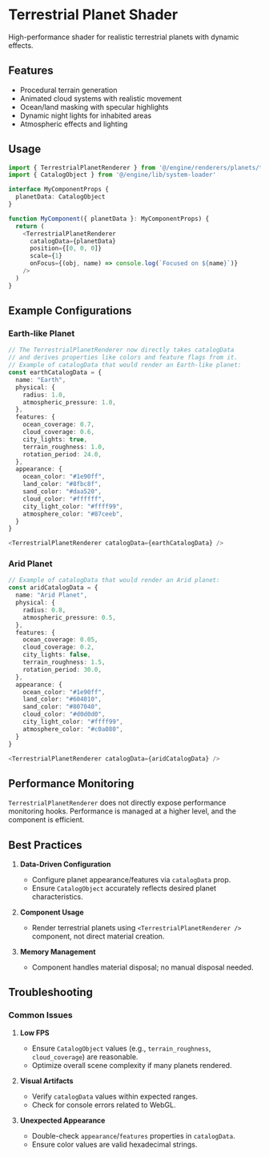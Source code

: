 # Terrestrial Planet Shader

High-performance shader for realistic terrestrial planets with dynamic effects.

## Features

- Procedural terrain generation
- Animated cloud systems with realistic movement
- Ocean/land masking with specular highlights
- Dynamic night lights for inhabited areas
- Atmospheric effects and lighting

## Usage

```typescript
import { TerrestrialPlanetRenderer } from '@/engine/renderers/planets/terrestrial-planet-renderer'
import { CatalogObject } from '@/engine/lib/system-loader'

interface MyComponentProps {
  planetData: CatalogObject
}

function MyComponent({ planetData }: MyComponentProps) {
  return (
    <TerrestrialPlanetRenderer
      catalogData={planetData}
      position={[0, 0, 0]}
      scale={1}
      onFocus={(obj, name) => console.log(`Focused on ${name}`)}
    />
  )
}
```

## Example Configurations

### Earth-like Planet
```typescript
// The TerrestrialPlanetRenderer now directly takes catalogData
// and derives properties like colors and feature flags from it.
// Example of catalogData that would render an Earth-like planet:
const earthCatalogData = {
  name: "Earth",
  physical: {
    radius: 1.0,
    atmospheric_pressure: 1.0,
  },
  features: {
    ocean_coverage: 0.7,
    cloud_coverage: 0.6,
    city_lights: true,
    terrain_roughness: 1.0,
    rotation_period: 24.0,
  },
  appearance: {
    ocean_color: "#1e90ff",
    land_color: "#8fbc8f",
    sand_color: "#daa520",
    cloud_color: "#ffffff",
    city_light_color: "#ffff99",
    atmosphere_color: "#87ceeb",
  }
}

<TerrestrialPlanetRenderer catalogData={earthCatalogData} />
```

### Arid Planet
```typescript
// Example of catalogData that would render an Arid planet:
const aridCatalogData = {
  name: "Arid Planet",
  physical: {
    radius: 0.8,
    atmospheric_pressure: 0.5,
  },
  features: {
    ocean_coverage: 0.05,
    cloud_coverage: 0.2,
    city_lights: false,
    terrain_roughness: 1.5,
    rotation_period: 30.0,
  },
  appearance: {
    ocean_color: "#1e90ff",
    land_color: "#604010",
    sand_color: "#807040",
    cloud_color: "#d0d0d0",
    city_light_color: "#ffff99",
    atmosphere_color: "#c0a080",
  }
}

<TerrestrialPlanetRenderer catalogData={aridCatalogData} />
```

## Performance Monitoring

`TerrestrialPlanetRenderer` does not directly expose performance monitoring hooks. Performance is managed at a higher level, and the component is efficient.

## Best Practices

1. **Data-Driven Configuration**
   - Configure planet appearance/features via `catalogData` prop.
   - Ensure `CatalogObject` accurately reflects desired planet characteristics.

2. **Component Usage**
   - Render terrestrial planets using `<TerrestrialPlanetRenderer />` component, not direct material creation.

3. **Memory Management**
   - Component handles material disposal; no manual disposal needed.

## Troubleshooting

### Common Issues

1. **Low FPS**
   - Ensure `CatalogObject` values (e.g., `terrain_roughness`, `cloud_coverage`) are reasonable.
   - Optimize overall scene complexity if many planets rendered.

2. **Visual Artifacts**
   - Verify `catalogData` values within expected ranges.
   - Check for console errors related to WebGL.

3. **Unexpected Appearance**
   - Double-check `appearance`/`features` properties in `catalogData`.
   - Ensure color values are valid hexadecimal strings. 